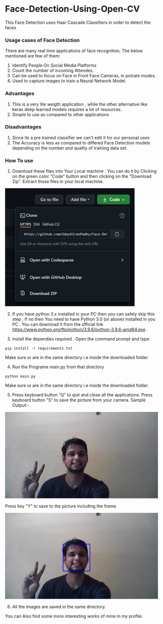 # Face-Detection-Using-Open-CV
This Face Detection uses Haar Cascade Classifiers in order to detect the faces

### Usage cases of Face Detection
There are many real time applications of face recognition, The below mentioned are few of them: 
1) Identify People On Social Media Platforms
2) Count the number of incoming Attendes.
3) Can be used to focus on Face in Front Face Cameras, in potrate modes.
4) Used to capture images to train a Neural Network Model.

### Advantages
1) This is a very lite weigth application , while the other alternative like keras deep learned models requires a lot of resources.
2) Simple to use as compared to other applications

### Disadvantages
1) Since its a pre trained classifier we can't edit it for our personal uses
2) The Accuracy is less as compared to differed Face Detection models depending on the number and quality of training data set.

### How To use
1) Download these files into Your Local machine . You can do it by Clicking on the green color "Code" button and then clicking on the "Download Zip". Extract those files in your local machine.


![Download Button](https://raw.githubusercontent.com/UdayKiranPadhy/Face-Detection-Using-Open-CV/main/github%20download.jpg)

2) If you have python 3.x installed in your PC then you can safely skip this step , If no then You need to have Python 3.0 (or above) installed in you PC . You can download it from the official link https://www.python.org/ftp/python/3.9.6/python-3.9.6-amd64.exe .

3) Install the dependies required . Open the command prompt and type
```
pip install -r requirements.txt
```
Make sure ur are in the same directory i.e inside the downloaded folder.

4) Run the Programe main.py from that directory
```
python main.py
```
Make sure ur are in the same directory i.e inside the downloaded folder.

5) Press keyboard button "Q" to quit and close all the applications.
Press keyboard button "S" to save the picture from your camera.
Sample Output:-


![Sample Output](https://raw.githubusercontent.com/UdayKiranPadhy/Face-Detection-Using-Open-CV/main/t1.jpg)


Press key "Y" to save to the picture including the frame.

![Sample Output](https://raw.githubusercontent.com/UdayKiranPadhy/Face-Detection-Using-Open-CV/main/t0_withframe.jpg)


6) All the images are saved in the same directory.


You can Also find some more interesting works of mine in my profile.
